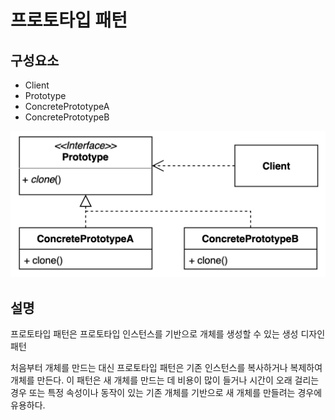 # 프로토타입 패턴

## 구성요소

- Client
- Prototype 
- ConcretePrototypeA
- ConcretePrototypeB

![](prototype.png)

## 설명
프로토타입 패턴은 프로토타입 인스턴스를 기반으로 개체를 생성할 수 있는 생성 디자인 패턴 

처음부터 개체를 만드는 대신 프로토타입 패턴은 기존 인스턴스를 복사하거나 복제하여 개체를 만든다. 
이 패턴은 새 개체를 만드는 데 비용이 많이 들거나 시간이 오래 걸리는 경우 또는 특정 속성이나 동작이 있는 기존 개체를 기반으로 새 개체를 만들려는 경우에 유용하다. 
